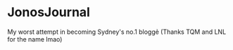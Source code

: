 # JonosJournal
My worst attempt in becoming Sydney's no.1 bloggẻ (Thanks TQM and LNL for the name lmao)
